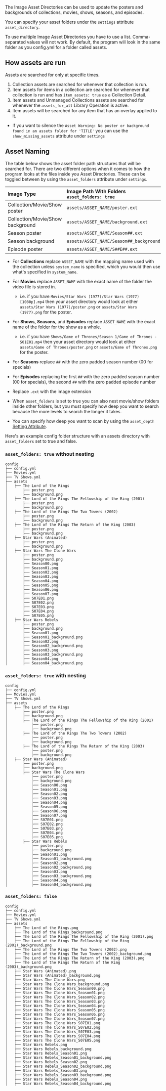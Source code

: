 The Image Asset Directories can be used to update the posters and backgrounds of collections, movies, shows, seasons, and episodes. 

You can specify your asset folders under the `settings` attribute `asset_directory`.

To use multiple Image Asset Directories you have to use a list. Comma-separated values will not work. By default, the program will look in the same folder as you config.yml for a folder called assets.

## How assets are run

Assets are searched for only at specific times. 

1. Collection assets are searched for whenever that collection is run.
2. Item assets for items in a collection are searched for whenever that collection is run and has `item_assets: true` as a Collection Detail.
3. Item assets and Unmanaged Collections assets are searched for whenever the `assets_for_all` Library Operation is active.
4. Item assets will be searched for any item that has an overlay applied to it.

* If you want to silence the `Asset Warning: No poster or background found in an assets folder for 'TITLE'` you can use the `show_missing_assets` attribute under `settings`

## Asset Naming

The table below shows the asset folder path structures that will be searched for. There are two different options when it comes to how the program looks at the files inside you Asset Directories. These can be toggled between by using the `asset_folders` attribute under `settings`.

| Image Type | Image Path With Folders<br>`asset_folders: true` | Image Path Without Folder<br>`asset_folders: false` |
| :--- | :--- | :--- |
| Collection/Movie/Show poster | `assets/ASSET_NAME/poster.ext` | `assets/ASSET_NAME.ext` |
| Collection/Movie/Show background | `assets/ASSET_NAME/background.ext` | `assets/ASSET_NAME_background.ext` |
| Season poster | `assets/ASSET_NAME/Season##.ext` | `assets/ASSET_NAME_Season##.ext` |
| Season background | `assets/ASSET_NAME/Season##_background.ext` | `assets/ASSET_NAME_Season##_background.ext` |
| Episode poster | `assets/ASSET_NAME/S##E##.ext` | `assets/ASSET_NAME_S##E##.ext` |

* For **Collections** replace `ASSET_NAME` with the mapping name used with the collection unless `system_name` is specified, which you would then use what's specified in `system_name`.

* For **Movies** replace `ASSET_NAME` with the exact name of the folder the video file is stored in.
  * i.e. if you have `Movies/Star Wars (1977)/Star Wars (1977) [1080p].mp4` then your asset directory would look at either `assets/Star Wars (1977)/poster.png` or `assets/Star Wars (1977).png` for the poster. 
* For **Shows**, **Seasons**, and **Episodes** replace `ASSET_NAME` with the exact name of the folder for the show as a whole.
  * i.e. if you have `Shows/Game of Thrones/Season 1/Game of Thrones - S01E01.mp4` then your asset directory would look at either `assets/Game of Thrones/poster.png` or `assets/Game of Thrones.png` for the poster.
* For **Seasons** replace `##` with the zero padded season number (00 for specials)

* For **Episodes** replacing the first `##` with the zero padded season number (00 for specials), the second `##` with the zero padded episode number

* Replace `.ext` with the image extension

* When `asset_folders` is set to true you can also nest movie/show folders inside other folders, but you must specify how deep you want to search because the more levels to search the longer it takes.

* You can specify how deep you want to scan by using the `asset_depth` [Setting Attribute](https://github.com/meisnate12/Plex-Meta-Manager/wiki/Settings-Attributes#asset-depth).

Here's an example config folder structure with an assets directory with `asset_folders` set to true and false.

### `asset_folders: true` without nesting

```
config
├── config.yml
├── Movies.yml
├── TV Shows.yml
├── assets
│   ├── The Lord of the Rings
│       ├── poster.png
│       ├── background.png
│   ├── The Lord of the Rings The Fellowship of the Ring (2001)
│       ├── poster.png
│       ├── background.png
│   ├── The Lord of the Rings The Two Towers (2002)
│       ├── poster.png
│       ├── background.png
│   ├── The Lord of the Rings The Return of the King (2003)
│       ├── poster.png
│       ├── background.png
│   ├── Star Wars (Animated)
│       ├── poster.png
│       ├── background.png
│   ├── Star Wars The Clone Wars
│       ├── poster.png
│       ├── background.png
│       ├── Season00.png
│       ├── Season01.png
│       ├── Season02.png
│       ├── Season03.png
│       ├── Season04.png
│       ├── Season05.png
│       ├── Season06.png
│       ├── Season07.png
│       ├── S07E01.png
│       ├── S07E02.png
│       ├── S07E03.png
│       ├── S07E04.png
│       ├── S07E05.png
│   ├── Star Wars Rebels
│       ├── poster.png
│       ├── background.png
│       ├── Season01.png
│       ├── Season01_background.png
│       ├── Season02.png
│       ├── Season02_background.png
│       ├── Season03.png
│       ├── Season03_background.png
│       ├── Season04.png
│       ├── Season04_background.png
```

### `asset_folders: true` with nesting

```
config
├── config.yml
├── Movies.yml
├── TV Shows.yml
├── assets
│   ├── The Lord of the Rings
│       ├── poster.png
│       ├── background.png
│       ├── The Lord of the Rings The Fellowship of the Ring (2001)
│           ├── poster.png
│           ├── background.png
│       ├── The Lord of the Rings The Two Towers (2002)
│           ├── poster.png
│           ├── background.png
│       ├── The Lord of the Rings The Return of the King (2003)
│           ├── poster.png
│           ├── background.png
│   ├── Star Wars (Animated)
│       ├── poster.png
│       ├── background.png
│       ├── Star Wars The Clone Wars
│           ├── poster.png
│           ├── background.png
│           ├── Season00.png
│           ├── Season01.png
│           ├── Season02.png
│           ├── Season03.png
│           ├── Season04.png
│           ├── Season05.png
│           ├── Season06.png
│           ├── Season07.png
│           ├── S07E01.png
│           ├── S07E02.png
│           ├── S07E03.png
│           ├── S07E04.png
│           ├── S07E05.png
│       ├── Star Wars Rebels
│           ├── poster.png
│           ├── background.png
│           ├── Season01.png
│           ├── Season01_background.png
│           ├── Season02.png
│           ├── Season02_background.png
│           ├── Season03.png
│           ├── Season03_background.png
│           ├── Season04.png
│           ├── Season04_background.png
```

### `asset_folders: false`

```
config
├── config.yml
├── Movies.yml
├── TV Shows.yml
├── assets
│   ├── The Lord of the Rings.png
│   ├── The Lord of the Rings_background.png
│   ├── The Lord of the Rings The Fellowship of the Ring (2001).png
│   ├── The Lord of the Rings The Fellowship of the Ring (2001)_background.png
│   ├── The Lord of the Rings The Two Towers (2002).png
│   ├── The Lord of the Rings The Two Towers (2002)_background.png
│   ├── The Lord of the Rings The Return of the King (2003).png
│   ├── The Lord of the Rings The Return of the King (2003)_background.png
│   ├── Star Wars (Animated).png
│   ├── Star Wars (Animated)_background.png
│   ├── Star Wars The Clone Wars.png
│   ├── Star Wars The Clone Wars_background.png
│   ├── Star Wars The Clone Wars_Season00.png
│   ├── Star Wars The Clone Wars_Season01.png
│   ├── Star Wars The Clone Wars_Season02.png
│   ├── Star Wars The Clone Wars_Season03.png
│   ├── Star Wars The Clone Wars_Season04.png
│   ├── Star Wars The Clone Wars_Season05.png
│   ├── Star Wars The Clone Wars_Season06.png
│   ├── Star Wars The Clone Wars_Season07.png
│   ├── Star Wars The Clone Wars_S07E01.png
│   ├── Star Wars The Clone Wars_S07E02.png
│   ├── Star Wars The Clone Wars_S07E03.png
│   ├── Star Wars The Clone Wars_S07E04.png
│   ├── Star Wars The Clone Wars_S07E05.png
│   ├── Star Wars Rebels.png
│   ├── Star Wars Rebels_background.png
│   ├── Star Wars Rebels_Season01.png
│   ├── Star Wars Rebels_Season01_background.png
│   ├── Star Wars Rebels_Season02.png
│   ├── Star Wars Rebels_Season02_background.png
│   ├── Star Wars Rebels_Season03.png
│   ├── Star Wars Rebels_Season03_background.png
│   ├── Star Wars Rebels_Season04.png
│   ├── Star Wars Rebels_Season04_background.png
```